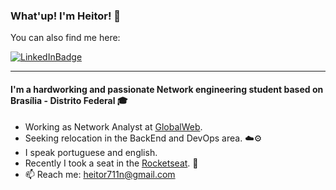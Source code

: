 ### What'up! I'm Heitor! :ghost:

You can also find me here:

[![LinkedInBadge](https://img.shields.io/badge/-LinkedIn-blue?style=flat&logo=Linkedin&logoColor=white&link=www.linkedin.com/in/heitor-de-melo-cardozo)](https://www.linkedin.com/in/heitor-de-melo-cardozo)

---

#### I'm a hardworking and passionate Network engineering student based on Brasília - Distrito Federal 🎓

- Working as Network Analyst at [GlobalWeb](https://www.globalweb.com.br/).
- Seeking relocation in the BackEnd and DevOps area. :cloud::gear:
- I speak portuguese and english.
- Recently I took a seat in the [Rocketseat](https://rocketseat.com.br/). 🚀
- 📫 Reach me: heitor711n@gmail.com
